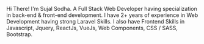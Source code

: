 Hi There! I'm Sujal Sodha. A Full Stack Web Developer having specialization in back-end &
              front-end development. I have 2+ years of experience in Web
              Development having strong Laravel Skills. I also have Frontend
              Skills in Javascript, Jquery, ReactJs, VueJs, Web Components, CSS / SASS,
              Bootstrap.